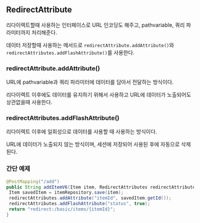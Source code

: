 ## RedirectAttribute

리다이렉트할때 사용하는 인터페이스로 URL 인코딩도 해주고, pathvariable, 쿼리 파라미터까지 처리해준다.

데이터 저장할때 사용하는 메서드로 `redirectAttribute.addAttribute()`와 `redirectAttributes.addFlashAttribute()`를 사용한다.

### redirectAttribute.addAttribute()

URL에 pathvariable과 쿼리 파라미터에 데이터를 담아서 전달하는 방식이다. 

리다이렉트 이후에도 데이터를 유지하기 위해서 사용하고 URL에 데이터가 노출되어도 상관없을때 사용한다.

### redirectAttributes.addFlashAttribute()

리다이렉트 이후에 일회성으로 데이터를 사용할 때 사용하는 방식이다. 

URL에 데이터가 노출되지 않는 방식이며, 세션에 저장되어 사용된 후에 자동으로 삭제된다.

### 간단 예제 

```java
@PostMapping("/add")
public String addItemV6(Item item, RedirectAttributes redirectAttributes) {
 Item savedItem = itemRepository.save(item);
 redirectAttributes.addAttribute("itemId", savedItem.getId());
 redirectAttributes.addFlashAttribute("status", true);
 return "redirect:/basic/items/{itemId}";
}
```

 